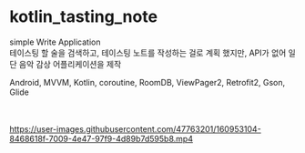 # kotlin_tasting_note
simple Write Application
<br>
테이스팅 할 술을 검색하고, 테이스팅 노트를 작성하는 걸로 계획 했지만, API가 없어 일단 음악 감상 어플리케이션을 제작<br>

Android, MVVM, Kotlin, coroutine, RoomDB, ViewPager2, Retrofit2, Gson, Glide<br>
<br><br>



https://user-images.githubusercontent.com/47763201/160953104-8468618f-7009-4e47-97f9-4d89b7d595b8.mp4


